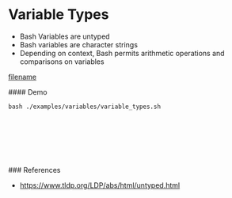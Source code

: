 # Variable Types

- Bash Variables are untyped
- Bash variables are character strings
- Depending on context, Bash permits arithmetic operations and comparisons on variables

[filename](../../examples/variables/variable_types.sh ':include :type=code bash')

#### Demo
```
bash ./examples/variables/variable_types.sh
```

<br><br><br><br><br>

### References
- https://www.tldp.org/LDP/abs/html/untyped.html